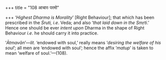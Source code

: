 +++
title = "108 आचारः परमो"

+++
‘*Highest Dharma is Morality*’ \[Right Behaviour\]; that which has been
prescribed in the *Śruti, i.e*. Veda; and also ‘*that laid down in the
Smṛti*.’ Hence one should be ever *intent upon* Dharma in the shape of
Right Behaviour *i.e*. he should carry it into practice.

‘*Ātmavān*’—*lit*. ‘endowed with soul,’ really means ‘*desiring the
welfare of his soul*’; all men are ‘endowed with soul’; hence the affix
‘*matup*’ is taken to mean ‘welfare of soul.’—(108).


